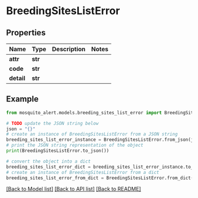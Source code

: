 # BreedingSitesListError


## Properties

Name | Type | Description | Notes
------------ | ------------- | ------------- | -------------
**attr** | **str** |  | 
**code** | **str** |  | 
**detail** | **str** |  | 

## Example

```python
from mosquito_alert.models.breeding_sites_list_error import BreedingSitesListError

# TODO update the JSON string below
json = "{}"
# create an instance of BreedingSitesListError from a JSON string
breeding_sites_list_error_instance = BreedingSitesListError.from_json(json)
# print the JSON string representation of the object
print(BreedingSitesListError.to_json())

# convert the object into a dict
breeding_sites_list_error_dict = breeding_sites_list_error_instance.to_dict()
# create an instance of BreedingSitesListError from a dict
breeding_sites_list_error_from_dict = BreedingSitesListError.from_dict(breeding_sites_list_error_dict)
```
[[Back to Model list]](../README.md#documentation-for-models) [[Back to API list]](../README.md#documentation-for-api-endpoints) [[Back to README]](../README.md)



